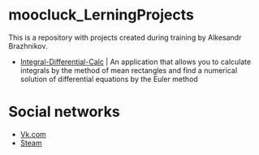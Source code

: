 # moocluck_LerningProjects

This is a repository with projects created during training by Alkesandr Brazhnikov. 

+ [Integral-Differential-Calc](https://github.com/moocluck/moocluck_LerningProjects/tree/Integral-Differential-Calc) | 
An application that allows you to calculate integrals by the method of mean rectangles and find a numerical solution of differential equations by the Euler method


# Social networks

+ [Vk.com](https://vk.com/moocluck)
+ [Steam](https://steamcommunity.com/id/mooc1uck/)

